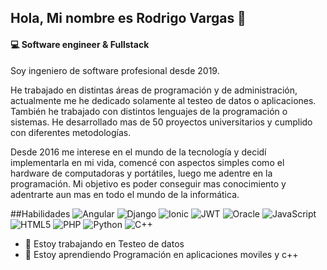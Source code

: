 ## Hola, Mi nombre es Rodrigo Vargas 👋
#### 💻 Software engineer & Fullstack
Soy ingeniero de software profesional desde 2019.

He trabajado en distintas áreas de programación y de administración, actualmente me he dedicado solamente al testeo de datos o aplicaciones. También he trabajado con distintos lenguajes de la programación o sistemas. He desarrollado mas de 50 proyectos universitarios y cumplido con diferentes metodologías.

Desde 2016 me interese en el mundo de la tecnología y decidí implementarla en mi vida, comencé con aspectos simples como el hardware de computadoras y portátiles, luego me adentre en la programación. Mi objetivo es poder conseguir mas conocimiento y adentrarte aun mas en todo el mundo de la informática. 

##Habilidades
![Angular](https://img.shields.io/badge/angular-%23DD0031.svg?style=for-the-badge&logo=angular&logoColor=white) ![Django](https://img.shields.io/badge/django-%23092E20.svg?style=for-the-badge&logo=django&logoColor=white) ![Ionic](https://img.shields.io/badge/Ionic-%233880FF.svg?style=for-the-badge&logo=Ionic&logoColor=white) ![JWT](https://img.shields.io/badge/JWT-black?style=for-the-badge&logo=JSON%20web%20tokens) ![Oracle](https://img.shields.io/badge/Oracle-F80000?style=for-the-badge&logo=oracle&logoColor=white) ![JavaScript](https://img.shields.io/badge/javascript-%23323330.svg?style=for-the-badge&logo=javascript&logoColor=%23F7DF1E) ![HTML5](https://img.shields.io/badge/html5-%23E34F26.svg?style=for-the-badge&logo=html5&logoColor=white) ![PHP](https://img.shields.io/badge/php-%23777BB4.svg?style=for-the-badge&logo=php&logoColor=white) ![Python](https://img.shields.io/badge/python-3670A0?style=for-the-badge&logo=python&logoColor=ffdd54) ![C++](https://img.shields.io/badge/c++-%2300599C.svg?style=for-the-badge&logo=c%2B%2B&logoColor=white)

- 🔭 Estoy trabajando en Testeo de datos 
- 🌱 Estoy aprendiendo Programación en aplicaciones moviles y c++ 





